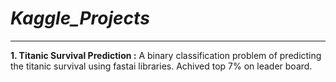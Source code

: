 # _Kaggle_Projects_
------------------------------------------------

**1. Titanic Survival Prediction :** A binary classification problem of predicting the titanic survival using fastai libraries. Achived top 7% on leader board.
